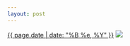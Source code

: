 ```yaml
---
layout: post
---
```


<p>
  <time><a href="/274">{{ page.date | date: "%B %e, %Y" }}</a></time>
  <a href="/274"><img src="{{ site.assets_url }}/274-635.jpg" srcset="{{ site.assets_url }}/274-1270.jpg 1270w, {{ site.assets_url }}/274-952.jpg 952w, {{ site.assets_url }}/274-635.jpg 635w, {{ site.assets_url }}/274-318.jpg 318w" sizes="(min-width: 700px) 50vw, calc(100vw - 2rem)" /></a>
</p>
